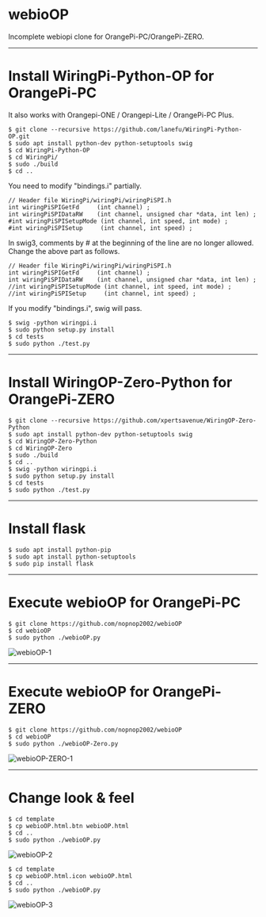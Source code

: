 # webioOP

Incomplete webiopi clone for OrangePi-PC/OrangePi-ZERO.

---

# Install WiringPi-Python-OP for OrangePi-PC
It also works with Orangepi-ONE / Orangepi-Lite / OrangePi-PC Plus.   
```
$ git clone --recursive https://github.com/lanefu/WiringPi-Python-OP.git
$ sudo apt install python-dev python-setuptools swig
$ cd WiringPi-Python-OP
$ cd WiringPi/
$ sudo ./build
$ cd ..
```


You need to modify "bindings.i" partially.


```
// Header file WiringPi/wiringPi/wiringPiSPI.h
int wiringPiSPIGetFd     (int channel) ;
int wiringPiSPIDataRW    (int channel, unsigned char *data, int len) ;
#int wiringPiSPISetupMode (int channel, int speed, int mode) ;
#int wiringPiSPISetup     (int channel, int speed) ;
```


In swig3, comments by # at the beginning of the line are no longer allowed. Change the above part as follows.

```
// Header file WiringPi/wiringPi/wiringPiSPI.h
int wiringPiSPIGetFd     (int channel) ;
int wiringPiSPIDataRW    (int channel, unsigned char *data, int len) ;
//int wiringPiSPISetupMode (int channel, int speed, int mode) ;
//int wiringPiSPISetup     (int channel, int speed) ;
```

If you modify "bindings.i", swig will pass.

```
$ swig -python wiringpi.i
$ sudo python setup.py install
$ cd tests
$ sudo python ./test.py
```

---

# Install WiringOP-Zero-Python for OrangePi-ZERO

```
$ git clone --recursive https://github.com/xpertsavenue/WiringOP-Zero-Python
$ sudo apt install python-dev python-setuptools swig
$ cd WiringOP-Zero-Python
$ cd WiringOP-Zero
$ sudo ./build
$ cd ..
$ swig -python wiringpi.i
$ sudo python setup.py install
$ cd tests
$ sudo python ./test.py
```

---

# Install flask

```
$ sudo apt install python-pip
$ sudo apt install python-setuptools
$ sudo pip install flask
```

---

# Execute webioOP for OrangePi-PC

```
$ git clone https://github.com/nopnop2002/webioOP
$ cd webioOP
$ sudo python ./webioOP.py
```

![webioOP-1](https://user-images.githubusercontent.com/6020549/62622407-3db4d580-b959-11e9-8427-8089cd5225b0.jpg)

---

# Execute webioOP for OrangePi-ZERO

```
$ git clone https://github.com/nopnop2002/webioOP
$ cd webioOP
$ sudo python ./webioOP-Zero.py
```

![webioOP-ZERO-1](https://user-images.githubusercontent.com/6020549/63645268-3c472380-c735-11e9-9ecd-2ee9aac2cfcc.jpg)

---

# Change look & feel

```
$ cd template
$ cp webioOP.html.btn webioOP.html
$ cd ..
$ sudo python ./webioOP.py

```

![webioOP-2](https://user-images.githubusercontent.com/6020549/62622408-3db4d580-b959-11e9-853a-9339ca9ad983.jpg)



```
$ cd template
$ cp webioOP.html.icon webioOP.html
$ cd ..
$ sudo python ./webioOP.py

```

![webioOP-3](https://user-images.githubusercontent.com/6020549/62622406-3d1c3f00-b959-11e9-8c49-7dd4d99e4b32.jpg)

